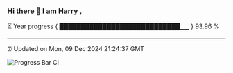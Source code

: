 ### Hi there 👋 I am Harry , 

⏳ Year progress { ████████████████████████████▁▁ } 93.96 %

---

⏰ Updated on Mon, 09 Dec 2024 21:24:37 GMT

![Progress Bar CI](https://github.com/duykhang68/duykhang68/workflows/Progress%20Bar%20CI/badge.svg)
